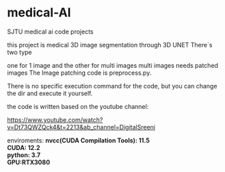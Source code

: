 # medical-AI
SJTU medical ai code projects

this project is medical 3D image segmentation through 3D UNET
There`s two type

one for 1 image and the other for multi images 
multi images needs patched images
The Image patching code is preprocess.py.

There is no specific execution command for the code, but you can change the dir and execute it yourself.

the code is written based on the youtube channel:

https://www.youtube.com/watch?v=Dt73QWZQck4&t=2213&ab_channel=DigitalSreeni

enviroments:
**nvcc(CUDA Compilation Tools): 11.5**  
**CUDA: 12.2**  
**python: 3.7**  
**GPU:RTX3080**  

